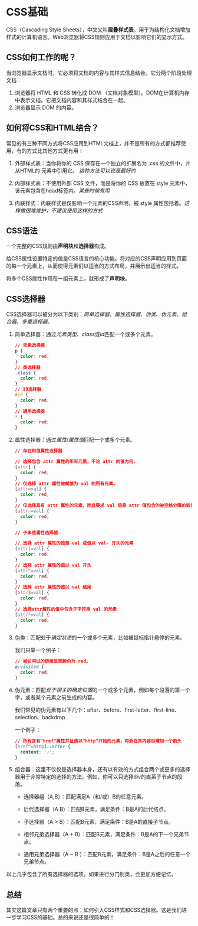 # CSS基础

CSS（Cascading Style Sheets），中文又叫**层叠样式表**。用于为结构化文档增加样式的计算机语言。Web浏览器将CSS规则应用于文档以影响它们的显示方式。

## CSS如何工作的呢？

当浏览器显示文档时，它必须将文档的内容与其样式信息结合。它分两个阶段处理文档：
  1. 浏览器将 HTML 和 CSS 转化成 DOM （文档对象模型）。DOM在计算机内存中表示文档。它把文档内容和其样式结合在一起。
  2. 浏览器显示 DOM 的内容。

## 如何将CSS和HTML结合？

常见的有三种不同方式将CSS应用到HTML文档上，并不是所有的方式都推荐使用，有的方式比其他方式更有用！

  1. 外部样式表：当你将你的 CSS 保存在一个独立的扩展名为 .css 的文件中，并从HTML的 <link> 元素中引用它。
  _这种方法可以说是最好的_

  2. 内部样式表：不使用外部 CSS 文件，而是将你的 CSS 放置在 style 元素中，该元素包含在head标签内。_某些时候有用_

  3. 内联样式：内联样式是仅影响一个元素的CSS声明，被 style 属性包括着。_这样做很难维护，不建议使用这样的方式_

## CSS语法

一个完整的CSS规则由**声明块**和**选择器**构成。

给CSS属性设置特定的值是CSS语言的核心功能。将对应的CSS声明应用到页面的每一个元素上，从而使得元素们以适当的方式布局，并展示出适当的样式。

将多个CSS属性作用在一组元素上，就形成了**声明块**。

## CSS选择器

CSS选择器可以被分为以下类别：*简单选择器*、*属性选择器*、*伪类*、*伪元素*、*组合器*、*多重选择器*。

  1. 简单选择器：通过*元素类型*、*class*或*id*匹配一个或多个元素。

        ``` css
        // 元素选择器
        p {
          color: red;
        }
        // 类选择器
        .class {
          color: red;
        }
        // ID选择器
        #id {
          color: red;
        }
        // 通用选择器
        * {
          color: red;
        }
        ```

  2. 属性选择器：通过*属性*/*属性值*匹配一个或多个元素。

      ``` css
      // 存在和值属性选择器

      // 选择包含 attr 属性的所有元素，不论 attr 的值为何。
      [attr] {
        color: red;
      }
      // 仅选择 attr 属性被赋值为 val 的所有元素。
      [attr=val] {
        color: red;
      }
      // 仅选择具有 attr 属性的元素，而且要求 val 值是 attr 值包含的被空格分隔的取值列表里中的一个。
      [attr~=val] {
        color: red;
      }

      // 子串值属性选择器

      // 选择 attr 属性的值是 val 或值以 val- 开头的元素
      [attr|=val] {
        color: red;
      }
      // 选择 attr 属性的值以 val 开头
      [attr^=val] {
        color: red;
      }
      // 选择 attr 属性的值以 val 结尾
      [attr$=val] {
        color: red;
      }
      // 选择attr属性的值中包含子字符串 val 的元素
      [attr*=val] {
        color: red;
      }
      ```

  3. 伪类：匹配处于*确定状态*的一个或多个元素，比如被鼠标指针悬停的元素。

      我们只举一个例子：

      ``` css
      // 被访问过的链接呈现颜色为 red。
      a:visited {
        color: red;
      }
      ```

  4. 伪元素：匹配*处于相关的确定位置*的一个或多个元素，例如每个段落的第一个字，或者某个元素之前生成的内容。

      我们常见的伪元素有以下几个：after、before、first-letter、first-line、selection、backdrop

       一个例子：


      ```css
      // 所有含有"href"属性并且值以"http"开始的元素，将会在其内容后增加一个箭头
      [href^=http]::after {
        content: '⤴';
      }
      ```

  5. 组合器：这里不仅仅是选择器本身，还有以有效的方式组合两个或更多的选择器用于非常特定的选择的方法。例如，你可以只选择div的直系子节点的段落。

      * 选择器组（A,B）：匹配满足A（和/或）B的任意元素。

      * 后代选择器（A B）：匹配B元素，满足条件：B是A的后代结点。

      * 子选择器（A > B）：匹配B元素，满足条件：B是A的直接子节点。

      * 相邻兄弟选择器（A + B）：匹配B元素，满足条件：B是A的下一个兄弟节点。

      * 通用兄弟选择器（A ~ B	）：匹配B元素，满足条件：B是A之后的任意一个兄弟节点。


以上几乎包含了所有选择器的选项。如果进行分门别类，会更加方便记忆。

## 总结

其实这篇文章只有两个重要的点：如何引入CSS样式和CSS选择器。这是我们进一步学习CSS的基础。总的来说还是很简单的！


  



